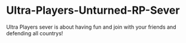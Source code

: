 # Ultra-Players-Unturned-RP-Sever
Ultra Players sever is about having fun and join with your friends and defending all countrys!
